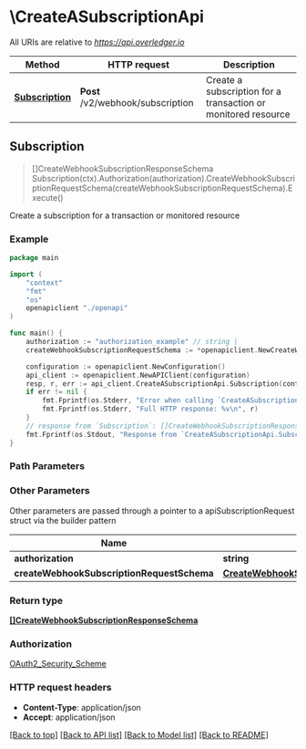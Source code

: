 # \CreateASubscriptionApi

All URIs are relative to *https://api.overledger.io*

Method | HTTP request | Description
------------- | ------------- | -------------
[**Subscription**](CreateASubscriptionApi.md#Subscription) | **Post** /v2/webhook/subscription | Create a subscription for a transaction or monitored resource 



## Subscription

> []CreateWebhookSubscriptionResponseSchema Subscription(ctx).Authorization(authorization).CreateWebhookSubscriptionRequestSchema(createWebhookSubscriptionRequestSchema).Execute()

Create a subscription for a transaction or monitored resource 



### Example

```go
package main

import (
    "context"
    "fmt"
    "os"
    openapiclient "./openapi"
)

func main() {
    authorization := "authorization_example" // string | 
    createWebhookSubscriptionRequestSchema := *openapiclient.NewCreateWebhookSubscriptionRequestSchema() // CreateWebhookSubscriptionRequestSchema | 

    configuration := openapiclient.NewConfiguration()
    api_client := openapiclient.NewAPIClient(configuration)
    resp, r, err := api_client.CreateASubscriptionApi.Subscription(context.Background()).Authorization(authorization).CreateWebhookSubscriptionRequestSchema(createWebhookSubscriptionRequestSchema).Execute()
    if err != nil {
        fmt.Fprintf(os.Stderr, "Error when calling `CreateASubscriptionApi.Subscription``: %v\n", err)
        fmt.Fprintf(os.Stderr, "Full HTTP response: %v\n", r)
    }
    // response from `Subscription`: []CreateWebhookSubscriptionResponseSchema
    fmt.Fprintf(os.Stdout, "Response from `CreateASubscriptionApi.Subscription`: %v\n", resp)
}
```

### Path Parameters



### Other Parameters

Other parameters are passed through a pointer to a apiSubscriptionRequest struct via the builder pattern


Name | Type | Description  | Notes
------------- | ------------- | ------------- | -------------
 **authorization** | **string** |  | 
 **createWebhookSubscriptionRequestSchema** | [**CreateWebhookSubscriptionRequestSchema**](CreateWebhookSubscriptionRequestSchema.md) |  | 

### Return type

[**[]CreateWebhookSubscriptionResponseSchema**](CreateWebhookSubscriptionResponseSchema.md)

### Authorization

[OAuth2_Security_Scheme](../README.md#OAuth2_Security_Scheme)

### HTTP request headers

- **Content-Type**: application/json
- **Accept**: application/json

[[Back to top]](#) [[Back to API list]](../README.md#documentation-for-api-endpoints)
[[Back to Model list]](../README.md#documentation-for-models)
[[Back to README]](../README.md)

